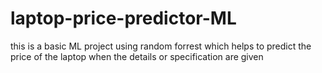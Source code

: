 # laptop-price-predictor-ML
this is a basic ML project using random forrest which helps to predict the price of the laptop when the details or specification are given
